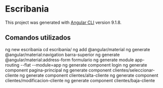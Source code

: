 # Escribania

This project was generated with [Angular CLI](https://github.com/angular/angular-cli) version 9.1.8.

## Comandos utilizados

ng new escribania
cd escribania/
ng add @angular/material
ng generate @angular/material:navigation barra-superior
ng generate @angular/material:address-form formulario
ng generate module app-routing --flat --module=app
ng generate component login
ng generate component pagina-principal
ng generate component clientes/seleccionar-cliente
ng generate component clientes/alta-cliente
ng generate component clientes/modificacion-cliente
ng generate component clientes/baja-cliente
